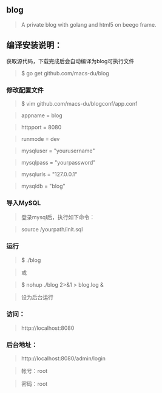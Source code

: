 ## blog

> A private blog with golang and html5 on beego frame.

## 编译安装说明：

获取源代码，下载完成后会自动编译为blog可执行文件
	
>$ go get github.com/macs-du/blog

### 修改配置文件
	
>$ vim github.com/macs-du/blogconf/app.conf

> appname = blog

> httpport = 8080

> runmode = dev

> mysqluser = "yourusername"

> mysqlpass = "yourpassword"

> mysqlurls = "127.0.0.1"

> mysqldb   = "blog"


### 导入MySQL

> 登录mysql后，执行如下命令：

> source  /yourpath/init.sql

### 运行
	
> $ ./blog

> 或

> $ nohup ./blog 2>&1 > blog.log &

> 设为后台运行

### 访问： 

>http://localhost:8080

### 后台地址：

> http://localhost:8080/admin/login

> 帐号：root

> 密码：root


